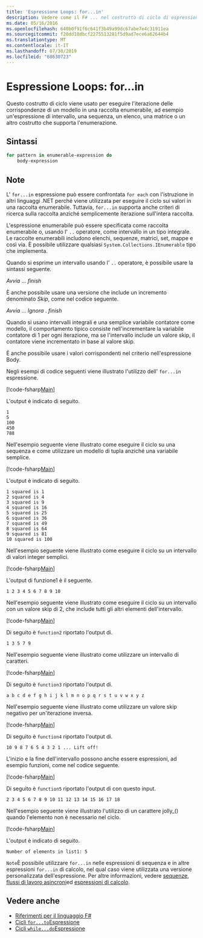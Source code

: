 ```yaml
---
title: 'Espressione Loops: for...in'
description: Vedere come il F# ... nel costrutto di ciclo di espressioni viene usato per eseguire l'iterazione delle corrispondenze di un modello in una raccolta enumerabile.
ms.date: 05/16/2016
ms.openlocfilehash: 640b0f91f6c641f3b49a99dc67abe7e4c31911ea
ms.sourcegitcommit: f20dd18dbcf2275513281f5d9ad7ece6a62644b4
ms.translationtype: MT
ms.contentlocale: it-IT
ms.lasthandoff: 07/30/2019
ms.locfileid: "68630723"
---
```

# <a name="loops-forin-expression"></a>Espressione Loops: for...in

Questo costrutto di ciclo viene usato per eseguire l'iterazione delle corrispondenze di un modello in una raccolta enumerabile, ad esempio un'espressione di intervallo, una sequenza, un elenco, una matrice o un altro costrutto che supporta l'enumerazione.

## <a name="syntax"></a>Sintassi

```fsharp
for pattern in enumerable-expression do
    body-expression
```

## <a name="remarks"></a>Note

L' `for...in` espressione può essere confrontata `for each` con l'istruzione in altri linguaggi .NET perché viene utilizzata per eseguire il ciclo sui valori in una raccolta enumerabile. Tuttavia, `for...in` supporta anche criteri di ricerca sulla raccolta anziché semplicemente iterazione sull'intera raccolta.

L'espressione enumerabile può essere specificata come raccolta enumerabile o, usando l' `..` operatore, come intervallo in un tipo integrale. Le raccolte enumerabili includono elenchi, sequenze, matrici, set, mappe e così via. È possibile utilizzare qualsiasi `System.Collections.IEnumerable` tipo che implementa.

Quando si esprime un intervallo usando l' `..` operatore, è possibile usare la sintassi seguente.

*Avvia* ... *finish*

È anche possibile usare una versione che include un incremento denominato *Skip*, come nel codice seguente.

*Avvia* ... *Ignora* . *finish*

Quando si usano intervalli integrali e una semplice variabile contatore come modello, il comportamento tipico consiste nell'incrementare la variabile contatore di 1 per ogni iterazione, ma se l'intervallo include un valore skip, il contatore viene incrementato in base al valore skip.

È anche possibile usare i valori corrispondenti nel criterio nell'espressione Body.

Negli esempi di codice seguenti viene illustrato l'utilizzo dell' `for...in` espressione.

[!code-fsharp[Main](~/samples/snippets/fsharp/lang-ref-2/snippet5201.fs)]

L'output è indicato di seguito.

```
1
5
100
450
788
```

Nell'esempio seguente viene illustrato come eseguire il ciclo su una sequenza e come utilizzare un modello di tupla anziché una variabile semplice.

[!code-fsharp[Main](~/samples/snippets/fsharp/lang-ref-2/snippet5202.fs)]

L'output è indicato di seguito.

```
1 squared is 1
2 squared is 4
3 squared is 9
4 squared is 16
5 squared is 25
6 squared is 36
7 squared is 49
8 squared is 64
9 squared is 81
10 squared is 100
```

Nell'esempio seguente viene illustrato come eseguire il ciclo su un intervallo di valori integer semplici.

[!code-fsharp[Main](~/samples/snippets/fsharp/lang-ref-2/snippet5203.fs)]

L'output di funzione1 è il seguente.

```
1 2 3 4 5 6 7 8 9 10
```

Nell'esempio seguente viene illustrato come eseguire il ciclo su un intervallo con un valore skip di 2, che include tutti gli altri elementi dell'intervallo.

[!code-fsharp[Main](~/samples/snippets/fsharp/lang-ref-2/snippet5204.fs)]

Di seguito è `function2` riportato l'output di.

```
1 3 5 7 9
```

Nell'esempio seguente viene illustrato come utilizzare un intervallo di caratteri.

[!code-fsharp[Main](~/samples/snippets/fsharp/lang-ref-2/snippet5205.fs)]

Di seguito è `function3` riportato l'output di.

```
a b c d e f g h i j k l m n o p q r s t u v w x y z
```

Nell'esempio seguente viene illustrato come utilizzare un valore skip negativo per un'iterazione inversa.

[!code-fsharp[Main](~/samples/snippets/fsharp/lang-ref-2/snippet5208.fs)]

Di seguito è `function4` riportato l'output di.

```
10 9 8 7 6 5 4 3 2 1 ... Lift off!
```

L'inizio e la fine dell'intervallo possono anche essere espressioni, ad esempio funzioni, come nel codice seguente.

[!code-fsharp[Main](~/samples/snippets/fsharp/lang-ref-2/snippet5206.fs)]

Di seguito è `function5` riportato l'output di con questo input.

```
2 3 4 5 6 7 8 9 10 11 12 13 14 15 16 17 18
```

Nell'esempio seguente viene illustrato l'utilizzo di un carattere jolly\_() quando l'elemento non è necessario nel ciclo.

[!code-fsharp[Main](~/samples/snippets/fsharp/lang-ref-2/snippet5207.fs)]

L'output è indicato di seguito.

```
Number of elements in list1: 5
```

`Note`È possibile utilizzare `for...in` nelle espressioni di sequenza e in altre espressioni `for...in` di calcolo, nel qual caso viene utilizzata una versione personalizzata dell'espressione. Per altre informazioni, vedere [sequenze](sequences.md), [flussi di lavoro asincroni](asynchronous-workflows.md)ed [espressioni di calcolo](computation-expressions.md).

## <a name="see-also"></a>Vedere anche

- [Riferimenti per il linguaggio F#](index.md)
- [Cicli `for...to`Espressione](loops-for-to-expression.md)
- [Cicli `while...do`Espressione](loops-while-do-expression.md)
